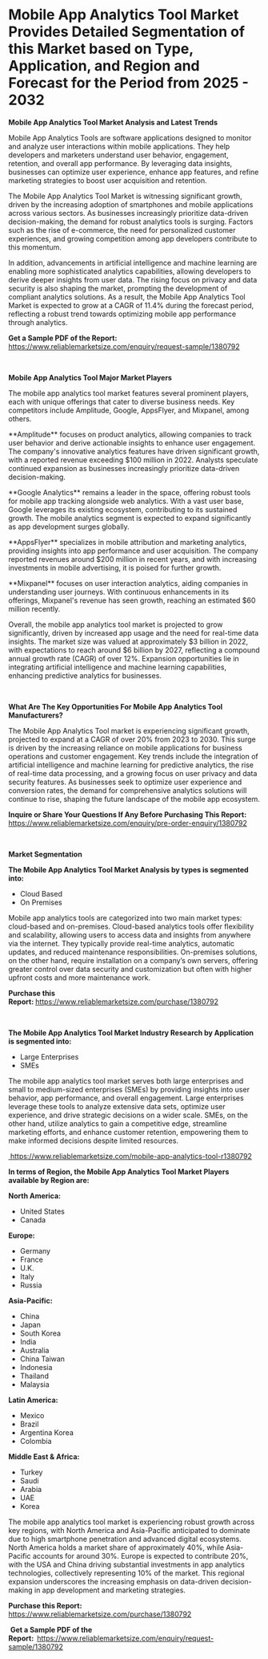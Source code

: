 <p><h1>Mobile App Analytics Tool Market Provides Detailed Segmentation of this Market based on Type, Application, and Region and Forecast for the Period from 2025 - 2032</h1></p><p><strong>Mobile App Analytics Tool Market Analysis and Latest Trends</strong></p>
<p><p>Mobile App Analytics Tools are software applications designed to monitor and analyze user interactions within mobile applications. They help developers and marketers understand user behavior, engagement, retention, and overall app performance. By leveraging data insights, businesses can optimize user experience, enhance app features, and refine marketing strategies to boost user acquisition and retention.</p><p>The Mobile App Analytics Tool Market is witnessing significant growth, driven by the increasing adoption of smartphones and mobile applications across various sectors. As businesses increasingly prioritize data-driven decision-making, the demand for robust analytics tools is surging. Factors such as the rise of e-commerce, the need for personalized customer experiences, and growing competition among app developers contribute to this momentum.</p><p>In addition, advancements in artificial intelligence and machine learning are enabling more sophisticated analytics capabilities, allowing developers to derive deeper insights from user data. The rising focus on privacy and data security is also shaping the market, prompting the development of compliant analytics solutions. As a result, the Mobile App Analytics Tool Market is expected to grow at a CAGR of 11.4% during the forecast period, reflecting a robust trend towards optimizing mobile app performance through analytics.</p></p>
<p><strong>Get a Sample PDF of the Report:&nbsp;</strong> <a href="https://www.reliablemarketsize.com/enquiry/request-sample/1380792?utm_campaign=3358&utm_medium=2&utm_source=Github&utm_content=ia&utm_term=19042025&utm_id=mobile-app-analytics-tool">https://www.reliablemarketsize.com/enquiry/request-sample/1380792</a></p>
<p>&nbsp;</p>
<p><strong>Mobile App Analytics Tool Major Market Players</strong></p>
<p><p>The mobile app analytics tool market features several prominent players, each with unique offerings that cater to diverse business needs. Key competitors include Amplitude, Google, AppsFlyer, and Mixpanel, among others. </p><p>**Amplitude** focuses on product analytics, allowing companies to track user behavior and derive actionable insights to enhance user engagement. The company's innovative analytics features have driven significant growth, with a reported revenue exceeding $100 million in 2022. Analysts speculate continued expansion as businesses increasingly prioritize data-driven decision-making.</p><p>**Google Analytics** remains a leader in the space, offering robust tools for mobile app tracking alongside web analytics. With a vast user base, Google leverages its existing ecosystem, contributing to its sustained growth. The mobile analytics segment is expected to expand significantly as app development surges globally.</p><p>**AppsFlyer** specializes in mobile attribution and marketing analytics, providing insights into app performance and user acquisition. The company reported revenues around $200 million in recent years, and with increasing investments in mobile advertising, it is poised for further growth. </p><p>**Mixpanel** focuses on user interaction analytics, aiding companies in understanding user journeys. With continuous enhancements in its offerings, Mixpanel's revenue has seen growth, reaching an estimated $60 million recently. </p><p>Overall, the mobile app analytics tool market is projected to grow significantly, driven by increased app usage and the need for real-time data insights. The market size was valued at approximately $3 billion in 2022, with expectations to reach around $6 billion by 2027, reflecting a compound annual growth rate (CAGR) of over 12%. Expansion opportunities lie in integrating artificial intelligence and machine learning capabilities, enhancing predictive analytics for businesses.</p></p>
<p>&nbsp;</p>
<p><strong>What Are The Key Opportunities For Mobile App Analytics Tool Manufacturers?</strong></p>
<p><p>The Mobile App Analytics Tool market is experiencing significant growth, projected to expand at a CAGR of over 20% from 2023 to 2030. This surge is driven by the increasing reliance on mobile applications for business operations and customer engagement. Key trends include the integration of artificial intelligence and machine learning for predictive analytics, the rise of real-time data processing, and a growing focus on user privacy and data security features. As businesses seek to optimize user experience and conversion rates, the demand for comprehensive analytics solutions will continue to rise, shaping the future landscape of the mobile app ecosystem.</p></p>
<p><strong>Inquire or Share Your Questions If Any Before Purchasing This Report:</strong> <a href="https://www.reliablemarketsize.com/enquiry/pre-order-enquiry/1380792?utm_campaign=3358&utm_medium=2&utm_source=Github&utm_content=ia&utm_term=19042025&utm_id=mobile-app-analytics-tool">https://www.reliablemarketsize.com/enquiry/pre-order-enquiry/1380792</a></p>
<p>&nbsp;</p>
<p><strong>Market Segmentation</strong></p>
<p><strong>The Mobile App Analytics Tool Market Analysis by types is segmented into:</strong></p>
<p><ul><li>Cloud Based</li><li>On Premises</li></ul></p>
<p><p>Mobile app analytics tools are categorized into two main market types: cloud-based and on-premises. Cloud-based analytics tools offer flexibility and scalability, allowing users to access data and insights from anywhere via the internet. They typically provide real-time analytics, automatic updates, and reduced maintenance responsibilities. On-premises solutions, on the other hand, require installation on a company’s own servers, offering greater control over data security and customization but often with higher upfront costs and more maintenance work.</p></p>
<p><strong>Purchase this Report:&nbsp;</strong><a href="https://www.reliablemarketsize.com/purchase/1380792?utm_campaign=3358&utm_medium=2&utm_source=Github&utm_content=ia&utm_term=19042025&utm_id=mobile-app-analytics-tool">https://www.reliablemarketsize.com/purchase/1380792</a></p>
<p>&nbsp;</p>
<p><strong>The Mobile App Analytics Tool Market Industry Research by Application is segmented into:</strong></p>
<p><ul><li>Large Enterprises</li><li>SMEs</li></ul></p>
<p><p>The mobile app analytics tool market serves both large enterprises and small to medium-sized enterprises (SMEs) by providing insights into user behavior, app performance, and overall engagement. Large enterprises leverage these tools to analyze extensive data sets, optimize user experience, and drive strategic decisions on a wider scale. SMEs, on the other hand, utilize analytics to gain a competitive edge, streamline marketing efforts, and enhance customer retention, empowering them to make informed decisions despite limited resources.</p></p>
<p><a href="https://www.reliablemarketsize.com/mobile-app-analytics-tool-r1380792?utm_campaign=3358&utm_medium=2&utm_source=Github&utm_content=ia&utm_term=19042025&utm_id=mobile-app-analytics-tool">&nbsp;https://www.reliablemarketsize.com/mobile-app-analytics-tool-r1380792</a></p>
<p><strong>In terms of Region, the Mobile App Analytics Tool Market Players available by Region are:</strong></p>
<p>
    <p> <strong> North America: </strong>
        <ul>
            <li>United States</li>
            <li>Canada</li>
        </ul>
        </p> 
    <p> <strong> Europe: </strong>
        <ul>
            <li>Germany</li>
            <li>France</li>
            <li>U.K.</li>
            <li>Italy</li>
            <li>Russia</li>
        </ul>
        </p> 
    <p> <strong> Asia-Pacific: </strong>
        <ul>
            <li>China</li>
            <li>Japan</li>
            <li>South Korea</li>
            <li>India</li>
            <li>Australia</li>
            <li>China Taiwan</li>
            <li>Indonesia</li>
            <li>Thailand</li>
            <li>Malaysia</li>
        </ul>
        </p> 
    <p> <strong> Latin America: </strong>
        <ul>
            <li>Mexico</li>
            <li>Brazil</li>
            <li>Argentina Korea</li>
            <li>Colombia</li>
        </ul>
        </p> 
    <p> <strong> Middle East & Africa: </strong>
        <ul>
            <li>Turkey</li>
            <li>Saudi</li>
            <li>Arabia</li>
            <li>UAE</li>
            <li>Korea</li>
        </ul>
    </p>
    </p>
<p><p>The mobile app analytics tool market is experiencing robust growth across key regions, with North America and Asia-Pacific anticipated to dominate due to high smartphone penetration and advanced digital ecosystems. North America holds a market share of approximately 40%, while Asia-Pacific accounts for around 30%. Europe is expected to contribute 20%, with the USA and China driving substantial investments in app analytics technologies, collectively representing 10% of the market. This regional expansion underscores the increasing emphasis on data-driven decision-making in app development and marketing strategies.</p></p>
<p><strong>Purchase this Report: </strong><a href="https://www.reliablemarketsize.com/purchase/1380792?utm_campaign=3358&utm_medium=2&utm_source=Github&utm_content=ia&utm_term=19042025&utm_id=mobile-app-analytics-tool">https://www.reliablemarketsize.com/purchase/1380792</a></p>
<p>&nbsp;<strong>Get a Sample PDF of the Report:&nbsp;&nbsp;</strong><a href="https://www.reliablemarketsize.com/enquiry/request-sample/1380792?utm_campaign=3358&utm_medium=2&utm_source=Github&utm_content=ia&utm_term=19042025&utm_id=mobile-app-analytics-tool">https://www.reliablemarketsize.com/enquiry/request-sample/1380792</a></p>
<p><strong></strong></p>
<p><p></p><p></p><p></p></p>